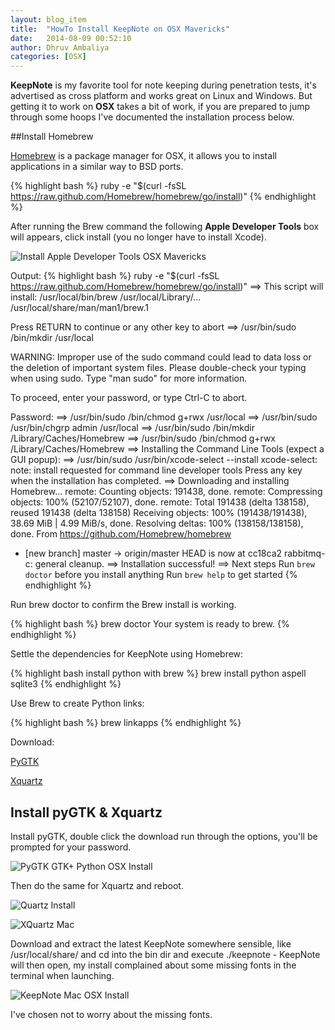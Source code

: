 ```yaml
---
layout: blog_item
title:  "HowTo Install KeepNote on OSX Mavericks"
date:   2014-08-09 00:52:10
author: Dhruv Ambaliya
categories: [OSX]
---
```


**KeepNote** is my favorite tool for note keeping during penetration tests, it's advertised as cross platform and works great on Linux and Windows. But getting it to work on **OSX** takes a bit of work, if you are prepared to jump through some hoops I've documented the installation process below. 

##Install Homebrew

[Homebrew](http://brew.sh) is a package manager for OSX, it allows you to install applications in a similar way to BSD ports. 

{% highlight bash %}
ruby -e "$(curl -fsSL https://raw.github.com/Homebrew/homebrew/go/install)"
{% endhighlight %}

After running the Brew command the following **Apple Developer Tools** box will appears, click install (you no longer have to install Xcode).  

![Install Apple Developer Tools OSX Mavericks](https://i.imgur.com/a2hVkK5.png "Install Apple Developer Tools OSX Mavericks")

Output:
{% highlight bash %}
ruby -e "$(curl -fsSL https://raw.github.com/Homebrew/homebrew/go/install)"
==> This script will install:
/usr/local/bin/brew
/usr/local/Library/...
/usr/local/share/man/man1/brew.1

Press RETURN to continue or any other key to abort
==> /usr/bin/sudo /bin/mkdir /usr/local

WARNING: Improper use of the sudo command could lead to data loss
or the deletion of important system files. Please double-check your
typing when using sudo. Type "man sudo" for more information.

To proceed, enter your password, or type Ctrl-C to abort.

Password:
==> /usr/bin/sudo /bin/chmod g+rwx /usr/local
==> /usr/bin/sudo /usr/bin/chgrp admin /usr/local
==> /usr/bin/sudo /bin/mkdir /Library/Caches/Homebrew
==> /usr/bin/sudo /bin/chmod g+rwx /Library/Caches/Homebrew
==> Installing the Command Line Tools (expect a GUI popup):
==> /usr/bin/sudo /usr/bin/xcode-select --install
xcode-select: note: install requested for command line developer tools
Press any key when the installation has completed.
==> Downloading and installing Homebrew...
remote: Counting objects: 191438, done.
remote: Compressing objects: 100% (52107/52107), done.
remote: Total 191438 (delta 138158), reused 191438 (delta 138158)
Receiving objects: 100% (191438/191438), 38.69 MiB | 4.99 MiB/s, done.
Resolving deltas: 100% (138158/138158), done.
From https://github.com/Homebrew/homebrew
 * [new branch]      master     -> origin/master
HEAD is now at cc18ca2 rabbitmq-c: general cleanup.
==> Installation successful!
==> Next steps
Run `brew doctor` before you install anything
Run `brew help` to get started
{% endhighlight %}

Run brew doctor to confirm the Brew install is working.

{% highlight bash %}
brew doctor
Your system is ready to brew.
{% endhighlight %}

Settle the dependencies for KeepNote using Homebrew:

{% highlight bash install python with brew %}
brew install python aspell sqlite3
{% endhighlight %}

Use Brew to create Python links:

{% highlight bash %}
brew linkapps
{% endhighlight %}

Download:

[PyGTK](http://sourceforge.net/projects/macpkg/files/PyGTK/2.24.0/PyGTK.pkg/download)

[Xquartz](http://xquartz.macosforge.org/landing/)

## Install pyGTK & Xquartz

Install pyGTK, double click the download run through the options, you'll be prompted for your password. 


![PyGTK GTK+ Python OSX Install](https://i.imgur.com/g0cQ4Sh.png "PyGTK GTK+ Python OSX Install")


Then do the same for Xquartz and reboot.

![Quartz Install](https://i.imgur.com/77iRaHQ.png "XQuartz Install")

![XQuartz Mac](https://i.imgur.com/Pnxz9Q0.png "XQuartx Mac")


Download and extract the latest KeepNote somewhere sensible, like /usr/local/share/ and cd into the bin dir and execute ./keepnote - KeepNote will then open, my install complained about some missing fonts in the terminal when launching.


![KeepNote Mac OSX Install](https://i.imgur.com/ADcoDNl.png "KeepNote Mac OSX Install")


I've chosen not to worry about the missing fonts. 
